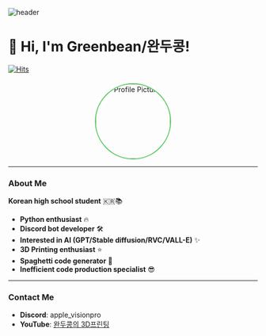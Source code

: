 ![header](https://capsule-render.vercel.app/api?type=venom&color=0:86d95e,100:5dc965&height=300&section=header&text=/Greenbean&fontSize=90&stroke=129234&strokeWidth=1&animation=fadeIn&rotate=2)

# 👋 Hi, I'm Greenbean/완두콩!

[![Hits](https://hits.seeyoufarm.com/api/count/incr/badge.svg?url=https%3A%2F%2Fgithub.com%2Fgreenbean1210&count_bg=%2397EB58&title_bg=%23555555&icon=&icon_color=%23E7E7E7&title=GITHUB&edge_flat=false)](https://hits.seeyoufarm.com)

<div style="text-align: center; margin-top: 20px;">
  <img src="https://i.ibb.co/ggvLhgr/821c982593a8817d32d910f75b930817.png" alt="Profile Picture" width="150" height="150" style="border-radius: 50%; border: 2px solid #5dc965;">
</div>

---

### About Me

**Korean high school student** 🇰🇷📚

- **Python enthusiast** 🔥
- **Discord bot developer** 🛠️
- **Interested in AI (GPT/Stable diffusion/RVC/VALL-E)** ✨
- **3D Printing enthusiast** ⭐️
- **Spaghetti code generator** 🍝
- **Inefficient code production specialist** 😎

---

### Contact Me

- **Discord**: apple_visionpro
- **YouTube**: [완두콩의 3D프린팅](https://www.youtube.com/@greenbean3d)